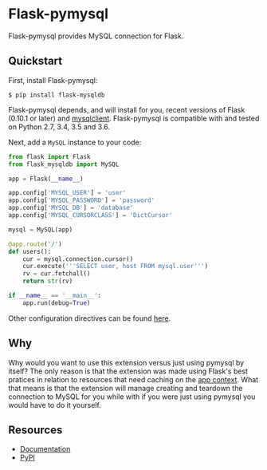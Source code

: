 Flask-pymysql
================

Flask-pymysql provides MySQL connection for Flask.

Quickstart
----------

First, install Flask-pymysql:
    
    $ pip install flask-mysqldb
    
Flask-pymysql depends, and will install for you, recent versions of Flask
(0.10.1 or later) and [mysqlclient](https://github.com/PyMySQL/mysqlclient-python). Flask-pymysql is compatible
with and tested on Python 2.7, 3.4, 3.5 and 3.6.

Next, add a ``MySQL`` instance to your code:

```python
from flask import Flask
from flask_mysqldb import MySQL

app = Flask(__name__)

app.config['MYSQL_USER'] = 'user'
app.config['MYSQL_PASSWORD'] = 'password'
app.config['MYSQL_DB'] = 'database'
app.config['MYSQL_CURSORCLASS'] = 'DictCursor'

mysql = MySQL(app)

@app.route('/')
def users():
    cur = mysql.connection.cursor()
    cur.execute('''SELECT user, host FROM mysql.user''')
    rv = cur.fetchall()
    return str(rv)

if __name__ == '__main__':
    app.run(debug=True)
```

Other configuration directives can be found [here](http://flask-mysqldb.readthedocs.io/en/latest/#configuration).

Why
---
Why would you want to use this extension versus just using pymysql by itself? The only reason is that the extension was made using Flask's best pratices in relation to resources that need caching on the [app context](http://flask.pocoo.org/docs/0.12/appcontext/#context-usage). What that means is that the extension will manage creating and teardown the connection to MySQL for you while with if you were just using pymysql you would have to do it yourself.


Resources
---------

- [Documentation](http://flask-mysqldb.readthedocs.org/en/latest/)
- [PyPI](https://pypi.python.org/pypi/Flask-pymysql)
